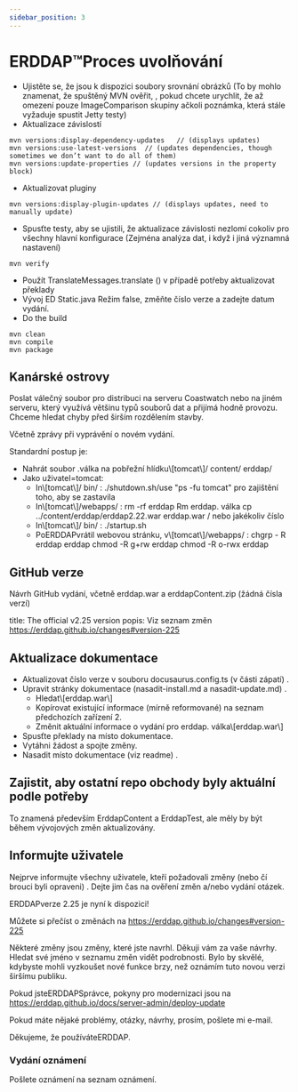 ```yaml
---
sidebar_position: 3
---
```

# ERDDAP™Proces uvolňování
* Ujistěte se, že jsou k dispozici soubory srovnání obrázků (To by mohlo znamenat, že spuštěný MVN ověřit, , pokud chcete urychlit, že až omezení pouze ImageComparison skupiny ačkoli poznámka, která stále vyžaduje spustit Jetty testy) 
* Aktualizace závislostí
```
mvn versions:display-dependency-updates   // (displays updates)
mvn versions:use-latest-versions  // (updates dependencies, though sometimes we don’t want to do all of them)
mvn versions:update-properties // (updates versions in the property block)
```
* Aktualizovat pluginy
```
mvn versions:display-plugin-updates // (displays updates, need to manually update)
```
* Spusťte testy, aby se ujistili, že aktualizace závislosti nezlomí cokoliv pro všechny hlavní konfigurace (Zejména analýza dat, i když i jiná významná nastavení) 
```
mvn verify
```
* Použít TranslateMessages.translate () v případě potřeby aktualizovat překlady
* Vývoj ED Static.java Režim false, změňte číslo verze a zadejte datum vydání.
* Do the build
```
mvn clean
mvn compile
mvn package
```
## Kanárské ostrovy
Poslat válečný soubor pro distribuci na serveru Coastwatch nebo na jiném serveru, který využívá většinu typů souborů dat a přijímá hodně provozu.
Chceme hledat chyby před širším rozdělením stavby.

Včetně zprávy při vyprávění o novém vydání.

Standardní postup je:
* Nahrát soubor .válka na pobřežní hlídku\\[tomcat\\]/ content/ erddap/
* Jako uživatel=tomcat:
  * In\\[tomcat\\]/ bin/ :
./shutdown.sh/use "ps -fu tomcat" pro zajištění toho, aby se zastavila
  * In\\[tomcat\\]/webapps/ :
rm -rf erddap
Rm erddap. válka
cp ../content/erddap/erddap2.22.war erddap.war / nebo jakékoliv číslo
  * In\\[tomcat\\]/ bin/ :
./startup.sh
  * PoERDDAPvrátil webovou stránku, v\\[tomcat\\]/webapps/ :
chgrp - R erddap erddap
chmod -R g+rw erddap
chmod -R o-rwx erddap

## GitHub verze
Návrh GitHub vydání, včetně erddap.war a erddapContent.zip  (žádná čísla verzí) 

title: The official v2.25 version
popis: Viz seznam změn
       https://erddap.github.io/changes#version-225
 

## Aktualizace dokumentace
* Aktualizovat číslo verze v souboru docusaurus.config.ts (v části zápatí) .
* Upravit stránky dokumentace (nasadit-install.md a nasadit-update.md) .
  * Hledat\\[erddap.war\\] 
  * Kopírovat existující informace (mírně reformované) na seznam předchozích zařízení 2.
  * Změnit aktuální informace o vydání pro erddap. válka\\[erddap.war\\]
* Spusťte překlady na místo dokumentace.
* Vytáhni žádost a spojte změny.
* Nasadit místo dokumentace (viz readme) .

## Zajistit, aby ostatní repo obchody byly aktuální podle potřeby
To znamená především ErddapContent a ErddapTest, ale měly by být během vývojových změn aktualizovány.

## Informujte uživatele
Nejprve informujte všechny uživatele, kteří požadovali změny (nebo čí brouci byli opraveni) . Dejte jim čas na ověření změn a/nebo vydání otázek.

ERDDAPverze 2.25 je nyní k dispozici&#33;

Můžete si přečíst o změnách na
 https://erddap.github.io/changes#version-225
 

Některé změny jsou změny, které jste navrhl. Děkuji vám za vaše návrhy. Hledat své jméno v seznamu změn vidět podrobnosti. Bylo by skvělé, kdybyste mohli vyzkoušet nové funkce brzy, než oznámím tuto novou verzi širšímu publiku.

Pokud jsteERDDAPSprávce, pokyny pro modernizaci jsou na
 https://erddap.github.io/docs/server-admin/deploy-update
 

Pokud máte nějaké problémy, otázky, návrhy, prosím, pošlete mi e-mail.

Děkujeme, že používáteERDDAP.

### Vydání oznámení
Pošlete oznámení na seznam oznámení.
